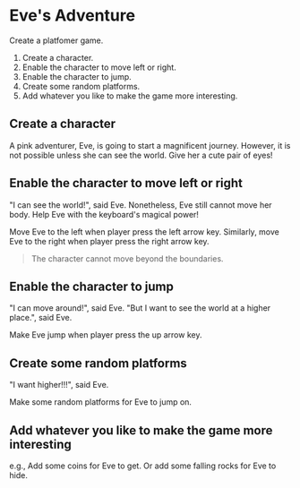 # Eve's Adventure

Create a platfomer game.
1. Create a character.
1. Enable the character to move left or right.
1. Enable the character to jump.
1. Create some random platforms.
1. Add whatever you like to make the game more interesting.

## Create a character

A pink adventurer, Eve, is going to start a magnificent journey.
However, it is not possible unless she can see the world.
Give her a cute pair of eyes!

## Enable the character to move left or right

"I can see the world!", said Eve.
Nonetheless, Eve still cannot move her body.
Help Eve with the keyboard's magical power!

Move Eve to the left when player press the left arrow key.
Similarly, move Eve to the right when player press the right arrow key.

> The character cannot move beyond the boundaries.

## Enable the character to jump

"I can move around!", said Eve.
"But I want to see the world at a higher place.", said Eve.

Make Eve jump when player press the up arrow key.

## Create some random platforms

"I want higher!!!", said Eve.

Make some random platforms for Eve to jump on.

## Add whatever you like to make the game more interesting

e.g., Add some coins for Eve to get. Or add some falling rocks for Eve to hide.
